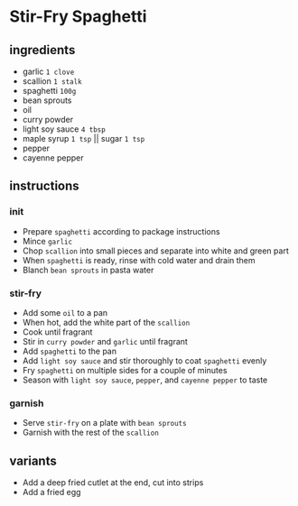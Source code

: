 # Stir-Fry Spaghetti

## ingredients

- garlic `1 clove`
- scallion `1 stalk`
- spaghetti `100g`
- bean sprouts
- oil
- curry powder
- light soy sauce `4 tbsp`
- maple syrup `1 tsp` || sugar `1 tsp`
- pepper
- cayenne pepper

## instructions

### init

- Prepare `spaghetti` according to package instructions
- Mince `garlic`
- Chop `scallion` into small pieces and separate into white and green part
- When `spaghetti` is ready, rinse with cold water and drain them
- Blanch `bean sprouts` in pasta water

### stir-fry

- Add some `oil` to a pan
- When hot, add the white part of the `scallion`
- Cook until fragrant
- Stir in `curry powder` and `garlic` until fragrant
- Add `spaghetti` to the pan
- Add `light soy sauce` and stir thoroughly to coat `spaghetti` evenly
- Fry `spaghetti` on multiple sides for a couple of minutes
- Season with `light soy sauce`, `pepper`, and `cayenne pepper` to taste

### garnish

- Serve `stir-fry` on a plate with `bean sprouts`
- Garnish with the rest of the `scallion`

## variants

- Add a deep fried cutlet at the end, cut into strips
- Add a fried egg
